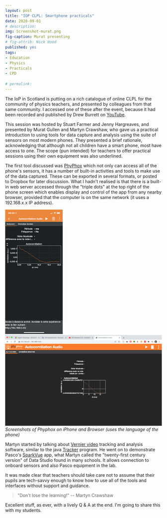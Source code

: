 ```yaml
---
layout: post
title: "IOP CLPL: Smartphone practicals"
date: 2020-09-01
# description: 
img: Screenshot-murat.png
fig-caption: Murat presenting
# fig-attrib: Nick Hood
published: yes
tags:
- Education
- Physics
- Practicals
- CPD

# permalink:
---
```


The IoP in Scotland is putting on a rich catalogue of online CLPL for the community of physics teachers, and presented by colleagues from that same community. I accessed one of these after the event, because it had been recorded and published by Drew Burrett on [YouTube](https://www.youtube.com/watch?v=TJvuI5g0WNI). 

This session was hosted by Stuart Farmer and Jenny Hargreaves, and presented by Murat Gullen and Martyn Crawshaw, who gave us a practical introduction to using tools for data capture and analysis using the suite of sensors on most modern phones. They presented a brief rationale, acknowledging that although not all children have a smart phone, most have access to one. The scope (pun intended) for teachers to offer practical sessions using their own equipment was also underlined.

The first tool discussed was [PhyPhox](https://phyphox.org/) which not only can access all of the phone's sensors, it has a number of built-in activities and tools to make use of the data captured. These can be exported in several formats, or posted to Dropbox for later discussion. What I hadn't realised is that there is a built-in web server accessed through the "triple dots" at the top right of the phone screen which enables display and control of the app from any nearby browser, provided that the computer is on the same network (it uses a 192.168.x.x IP address).

![](/assets/img/IMG_1E1AE83E2C49-1.jpeg) ![](/assets/img/phyphox.png)
*Screenshots of Phyphox on iPhone and Browser (uses the language of the phone)*

Martyn started by talking about [Vernier video](https://apps.apple.com/us/app/vernier-video-physics/id389784247) tracking and analysis software, similar to the java [Tracker](https://www.physlets.org/tracker/) program. He went on to demonstrate Pasco's [SparkVue](https://www.pasco.com/products/software/sparkvue) app, what Martyn called the "twenty-first century version" of Data Studio found in many schools. It allows connection to onboard sensors and also Pasco equipment in the lab.

It was made clear that teachers should take care not to assume that their pupils are tech-savvy enough to know how to use all of the tools and interfaces without support and guidance.

> "Don't lose the learning!" -- Martyn Crawshaw

Excellent stuff, as ever, with a lively Q & A at the end. I'm going to share this with my students.

<!--## Footnotes-->
